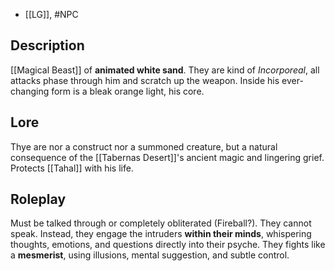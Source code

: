 - [[LG]], #NPC
## Description
[[Magical Beast]] of **animated white sand**. They are kind of *Incorporeal*, all attacks phase through him and scratch up the weapon.
Inside his ever-changing form is a bleak orange light, his core.
## Lore
Thye are nor a construct nor a summoned creature, but a natural consequence of the [[Tabernas Desert]]'s ancient magic and lingering grief.
Protects [[Tahal]] with his life.
## Roleplay
Must be talked through or completely obliterated (Fireball?). 
They cannot speak. Instead, they engage the intruders **within their minds**, whispering thoughts, emotions, and questions directly into their psyche. They fights like a **mesmerist**, using illusions, mental suggestion, and subtle control.